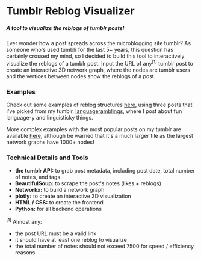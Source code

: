 # Tumblr Reblog Visualizer

##### _A tool to visualize the reblogs of tumblr posts!_

Ever wonder how a post spreads across the microblogging site tumblr? As someone who's used tumblr for the last 5+ years, this question has certainly crossed my mind, so I decided to build this tool to interactively visualize the reblogs of a tumblr post. Input the URL of any<sup>[1]</sup> tumblr post to create an interactive 3D network graph, where the nodes are tumblr users and the vertices between nodes show the reblogs of a post. 

### Examples 

Check out some examples of reblog structures [here](https://languageramblings.tumblr.com/reblog_viz), using three posts that I've picked from my tumblr, [languageramblings](https://languageramblings.tumblr.com/), where I post about fun language-y and linguisticky things. 

More complex examples with the most popular posts on my tumblr are available [here](https://github.com/SerenaHuang19/tumblr_reblog_visualizer/blob/master/tumblr_highlights_manual.html), although be warned that it's a much larger file as the largest network graphs have 1000+ nodes! 

### Technical Details and Tools

* **the tumblr API:** to grab post metadata, including post date, total number of notes, and tags
* **BeautifulSoup:** to scrape the post's notes (likes + reblogs)
* **Networkx:** to build a network graph 
* **plotly:** to create an interactive 3D visualization
* **HTML / CSS:** to create the frontend 
* **Python:** for all backend operations

<sup>[1]</sup> Almost any:

* the post URL must be a valid link
* it should have at least one reblog to visualize
* the total number of notes should not exceed 7500 for speed / efficiency reasons
